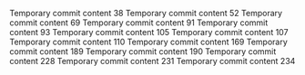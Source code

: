 Temporary commit content 38
Temporary commit content 52
Temporary commit content 69
Temporary commit content 91
Temporary commit content 93
Temporary commit content 105
Temporary commit content 107
Temporary commit content 110
Temporary commit content 169
Temporary commit content 189
Temporary commit content 190
Temporary commit content 228
Temporary commit content 231
Temporary commit content 234
